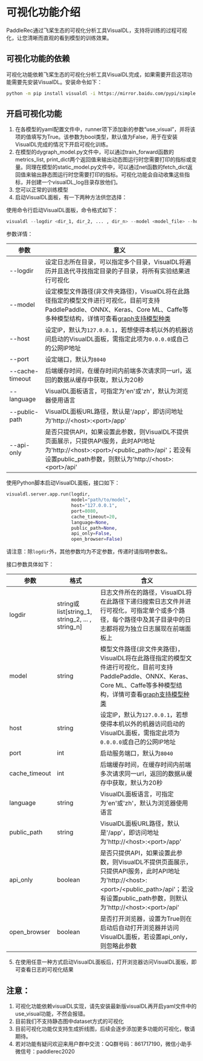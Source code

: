 # 可视化功能介绍
PaddleRec通过飞桨生态的可视化分析工具VisualDL，支持将训练的过程可视化，让您清晰而直观的看到模型的训练效果。

## 可视化功能的依赖
可视化功能依赖飞桨生态的可视化分析工具VisualDL完成，如果需要开启这项功能需要先安装VisualDL。安装命令如下：
```bash
python -m pip install visualdl -i https://mirror.baidu.com/pypi/simple
```

## 开启可视化功能
1. 在各模型的yaml配置文件中，runner项下添加新的参数“use_visual”，并将该项的值填写为True。该参数为bool类型，默认值为False，用于在安装VisualDL完成的情况下开启可视化训练。
2. 在模型的dygraph_model.py文件中，可以通过train_forward函数的metrics_list, print_dict两个返回值来输出动态图运行时您需要打印的指标或变量。同理在模型的static_model.py文件中，可以通过net函数的fetch_dict返回值来输出静态图运行时您需要打印的指标。可视化功能会自动收集这些指标，并创建一个visualDL_log目录存放他们。
3. 您可以正常的训练模型
4. 启动VisualDL面板，有一下两种方法供您选择：

使用命令行启动VisualDL面板，命令格式如下：
```python
visualdl --logdir <dir_1, dir_2, ... , dir_n> --model <model_file> --host <host> --port <port> --cache-timeout <cache_timeout> --language <language> --public-path <public_path> --api-only
```

参数详情：

| 参数            | 意义                                                         |
| --------------- | ------------------------------------------------------------ |
| --logdir        | 设定日志所在目录，可以指定多个目录，VisualDL将遍历并且迭代寻找指定目录的子目录，将所有实验结果进行可视化 |
| --model         | 设定模型文件路径(非文件夹路径)，VisualDL将在此路径指定的模型文件进行可视化，目前可支持PaddlePaddle、ONNX、Keras、Core ML、Caffe等多种模型结构，详情可查看[graph支持模型种类](https://github.com/PaddlePaddle/VisualDL/blob/develop/docs/components/README_CN.md#%E5%8A%9F%E8%83%BD%E6%93%8D%E4%BD%9C%E8%AF%B4%E6%98%8E-4) |
| --host          | 设定IP，默认为`127.0.0.1`，若想使得本机以外的机器访问启动的VisualDL面板，需指定此项为`0.0.0.0`或自己的公网IP地址                                    |
| --port          | 设定端口，默认为`8040`                                       |
| --cache-timeout | 后端缓存时间，在缓存时间内前端多次请求同一url，返回的数据从缓存中获取，默认为20秒 |
| --language      | VisualDL面板语言，可指定为'en'或'zh'，默认为浏览器使用语言   |
| --public-path   | VisualDL面板URL路径，默认是'/app'，即访问地址为'http://&lt;host&gt;:&lt;port&gt;/app' |
| --api-only      | 是否只提供API，如果设置此参数，则VisualDL不提供页面展示，只提供API服务，此时API地址为'http://&lt;host&gt;:&lt;port&gt;/&lt;public_path&gt;/api'；若没有设置public_path参数，则默认为'http://&lt;host&gt;:&lt;port&gt;/api' |

使用Python脚本启动VisualDL面板，接口如下：

```python
visualdl.server.app.run(logdir,
                        model="path/to/model",
                        host="127.0.0.1",
                        port=8080,
                        cache_timeout=20,
                        language=None,
                        public_path=None,
                        api_only=False,
                        open_browser=False)
```

请注意：除`logdir`外，其他参数均为不定参数，传递时请指明参数名。

接口参数具体如下：

| 参数          | 格式                                             | 含义                                                         |
| ------------- | ------------------------------------------------ | ------------------------------------------------------------ |
| logdir        | string或list[string_1, string_2, ... , string_n] | 日志文件所在的路径，VisualDL将在此路径下递归搜索日志文件并进行可视化，可指定单个或多个路径，每个路径中及其子目录中的日志都将视为独立日志展现在前端面板上 |
| model         | string                                           | 模型文件路径(非文件夹路径)，VisualDL将在此路径指定的模型文件进行可视化，目前可支持PaddlePaddle、ONNX、Keras、Core ML、Caffe等多种模型结构，详情可查看[graph支持模型种类](https://github.com/PaddlePaddle/VisualDL/blob/develop/docs/components/README_CN.md#%E5%8A%9F%E8%83%BD%E6%93%8D%E4%BD%9C%E8%AF%B4%E6%98%8E-4) |
| host          | string                                           | 设定IP，默认为`127.0.0.1`，若想使得本机以外的机器访问启动的VisualDL面板，需指定此项为`0.0.0.0`或自己的公网IP地址                       |
| port          | int                                              | 启动服务端口，默认为`8040`                                   |
| cache_timeout | int                                              | 后端缓存时间，在缓存时间内前端多次请求同一url，返回的数据从缓存中获取，默认为20秒 |
| language      | string                                           | VisualDL面板语言，可指定为'en'或'zh'，默认为浏览器使用语言   |
| public_path   | string                                           | VisualDL面板URL路径，默认是'/app'，即访问地址为'http://&lt;host&gt;:&lt;port&gt;/app' |
| api_only      | boolean                                          | 是否只提供API，如果设置此参数，则VisualDL不提供页面展示，只提供API服务，此时API地址为'http://&lt;host&gt;:&lt;port&gt;/&lt;public_path&gt;/api'；若没有设置public_path参数，则默认为'http://&lt;host&gt;:&lt;port&gt;/api' |
| open_browser  | boolean                                          | 是否打开浏览器，设置为True则在启动后自动打开浏览器并访问VisualDL面板，若设置api_only，则忽略此参数 |

5. 在使用任意一种方式启动VisualDL面板后，打开浏览器访问VisualDL面板，即可查看日志的可视化结果

## 注意：
1. 可视化功能依赖visualDL实现，请先安装最新版visualDL再开启yaml文件中的use_visual功能，不然会报错。
2. 目前我们不支持静态图中dataset方式的可视化
3. 目前可视化功能仅支持生成折线图，后续会逐步添加更多功能的可视化，敬请期待。
4. 若对功能有疑问欢迎来用户群中交流：QQ群号码：861717190，微信小助手微信号：paddlerec2020

